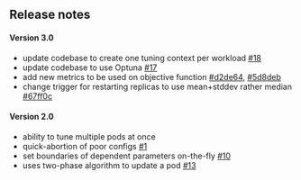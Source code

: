 ## Release notes

#### Version 3.0
* update codebase to create one tuning context per workload [#18](/../../issues/18)
* update codebase to use Optuna [#17](/../../issues/17)
* add new metrics to be used on objective function
  [#d2de64](https://github.ibm.com/Adalberto/smart-tuning/pull/17/commits/d2de64ef49e0a5b768fd4f7e24fb9a46040871d7), [#5d8deb](https://github.ibm.com/Adalberto/smart-tuning/pull/17/commits/5d8deb56a06aeb9276e36e51c52d31fc659aefe6)
* change trigger for restarting replicas to use mean+stddev rather median
  [#67ff0c](https://github.ibm.com/Adalberto/smart-tuning/commit/d2de64ef49e0a5b768fd4f7e24fb9a46040871d7)

#### Version 2.0
* ability to tune multiple pods at once
* quick-abortion of poor configs  [#1](/../../issues/1)
* set boundaries of dependent parameters on-the-fly [#10](/../../issues/10)
* uses two-phase algorithm to update a pod [#13](/../../issues/13)
